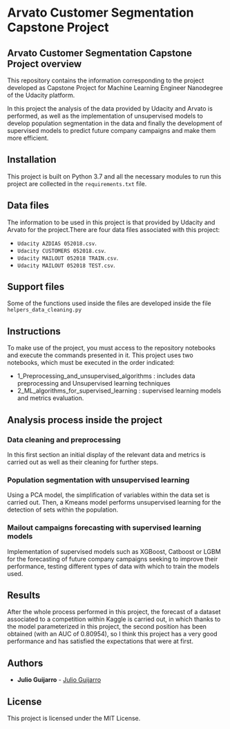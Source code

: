# Arvato Customer Segmentation Capstone Project
## Arvato Customer Segmentation Capstone Project overview
This repository contains the information corresponding to the project developed as Capstone Project for Machine Learning Engineer Nanodegree of the Udacity platform.

In this project the analysis of the data provided by Udacity and Arvato is performed, as well as the implementation of unsupervised models to develop population segmentation in the data and finally the development of supervised models to predict future company campaigns and make them more efficient.

## Installation

This project is built on Python 3.7 and all the necessary modules to run this project are collected in the `requirements.txt` file.

## Data files

The information to be used in this project is that provided by Udacity and Arvato for the project.There are four data files associated with this project:

- `Udacity AZDIAS 052018.csv`.
- `Udacity CUSTOMERS 052018.csv`.
- `Udacity MAILOUT 052018 TRAIN.csv`.
- `Udacity MAILOUT 052018 TEST.csv`.


## Support files
Some of the functions used inside the files are developed inside the file `helpers_data_cleaning.py`

## Instructions
To make use of the project, you must access to the repository notebooks and execute the commands presented in it. This project uses two notebooks, which must be executed in the order indicated:
- 1_Preprocessing_and_unsupervised_algorithms : includes data preprocessing and Unsupervised learning techniques
- 2_ML_algorithms_for_supervised_learning : supervised learning models and metrics evaluation.

## Analysis process inside the project
### Data cleaning and preprocessing
In this first section an initial display of the relevant data and metrics is carried out as well as their cleaning for further steps.
### Population segmentation with unsupervised learning
Using a PCA model, the simplification of variables within the data set is carried out. Then, a Kmeans model performs unsupervised learning for the detection of sets within the population.
### Mailout campaigns forecasting with supervised learning models
Implementation of supervised models such as XGBoost, Catboost or LGBM for the forecasting of future company campaigns seeking to improve their performance, testing different types of data with which to train the models used.

## Results
After the whole process performed in this project, the forecast of a dataset associated to a competition within Kaggle is carried out, in which thanks to the model parameterized in this project, the second position has been obtained (with an AUC of 0.80954), so I think this project has a very good performance and has satisfied the expectations that were at first.


## Authors

* **Julio Guijarro**  - [Julio Guijarro](https://github.com/jguijarh)

## License

This project is licensed under the MIT License.

